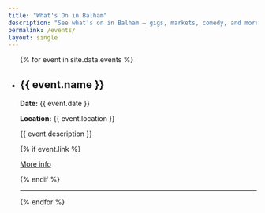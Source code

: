 ```yaml
---
title: "What's On in Balham"
description: "See what’s on in Balham — gigs, markets, comedy, and more happening near you."
permalink: /events/
layout: single
---
```


<ul>
  {% for event in site.data.events %}
    <li id="{{ event.name | slugify }}">
      <h2>{{ event.name }}</h2>
      <p><strong>Date:</strong> {{ event.date }}</p>
      <p><strong>Location:</strong> {{ event.location }}</p>
      <p>{{ event.description }}</p>
      {% if event.link %}
        <p><a href="{{ event.link }}" target="_blank">More info</a></p>
      {% endif %}
    </li>
    <hr>
  {% endfor %}
</ul>

